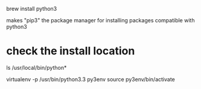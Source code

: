 brew install python3

makes "pip3" the package manager for installing packages compatible with python3

# check the install location
ls /usr/local/bin/python*

virtualenv -p /usr/bin/python3.3 py3env
source py3env/bin/activate
